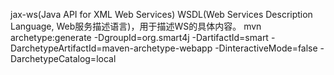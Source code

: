 jax-ws(Java API for XML Web Services)
WSDL(Web Services Description Language, Web服务描述语言)，用于描述WS的具体内容。
mvn archetype:generate -DgroupId=org.smart4j -DartifactId=smart -DarchetypeArtifactId=maven-archetype-webapp -DinteractiveMode=false -DarchetypeCatalog=local